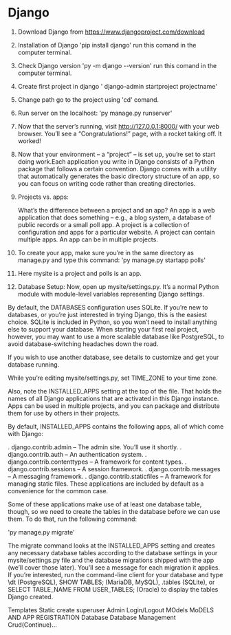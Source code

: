 # Django
1. Download Django from https://www.djangoproject.com/download
2. Installation of Django  'pip install django' run this comand in the computer terminal.
3. Check Django version 'py -m django --version' run this comand in the computer terminal.
4. Create first project in django  ' django-admin startproject projectname'
5. Change path go to the project using 'cd' comand.
6. Run server on the localhost: 'py manage.py runserver'
7. Now that the server’s running, visit http://127.0.0.1:8000/ with your web browser. You’ll see a “Congratulations!” page, with a rocket taking off. It worked!
8. Now that your environment – a “project” – is set up, you’re set to start doing work.Each application you write in Django consists of a Python package that follows a certain convention. Django comes with a utility that automatically generates the basic directory structure of an app, so you can focus on writing code rather than creating directories.
9. Projects vs. apps:

   What’s the difference between a project and an app? An app is a web application that does something – e.g., a blog system, a database of public records or a small poll app. A project is a collection of configuration and apps for a particular website. A project can contain multiple apps. An app can be in multiple projects. 
10. To create your app, make sure you’re in the same directory as manage.py and type this command: 'py manage.py startapp polls'
11. Here mysite is a project and polls is an app.
12. Database Setup:
     Now, open up mysite/settings.py. It’s a normal Python module with module-level variables representing Django settings.

By default, the DATABASES configuration uses SQLite. If you’re new to databases, or you’re just interested in trying Django, this is the easiest choice. SQLite is included in Python, so you won’t need to install anything else to support your database. When starting your first real project, however, you may want to use a more scalable database like PostgreSQL, to avoid database-switching headaches down the road.

If you wish to use another database, see details to customize and get your database running.

While you’re editing mysite/settings.py, set TIME_ZONE to your time zone.

Also, note the INSTALLED_APPS setting at the top of the file. That holds the names of all Django applications that are activated in this Django instance. Apps can be used in multiple projects, and you can package and distribute them for use by others in their projects.

By default, INSTALLED_APPS contains the following apps, all of which come with Django:

. django.contrib.admin – The admin site. You’ll use it shortly.
. django.contrib.auth – An authentication system.
. django.contrib.contenttypes – A framework for content types.
. django.contrib.sessions – A session framework.
. django.contrib.messages – A messaging framework.
. django.contrib.staticfiles – A framework for managing static files.
These applications are included by default as a convenience for the common case.

Some of these applications make use of at least one database table, though, so we need to create the tables in the database before we can use them. To do that, run the following command:

 'py manage.py migrate'

 The migrate command looks at the INSTALLED_APPS setting and creates any necessary database tables according to the database settings in your mysite/settings.py file and the database migrations shipped with the app (we’ll cover those later). You’ll see a message for each migration it applies. If you’re interested, run the command-line client for your database and type \dt (PostgreSQL), SHOW TABLES; (MariaDB, MySQL), .tables (SQLite), or SELECT TABLE_NAME FROM USER_TABLES; (Oracle) to display the tables Django created.

Templates
Static
create superuser
Admin Login/Logout
MOdels
MoDELS AND  APP REGISTRATION
Database
Database Management
Crud(Continue)...

